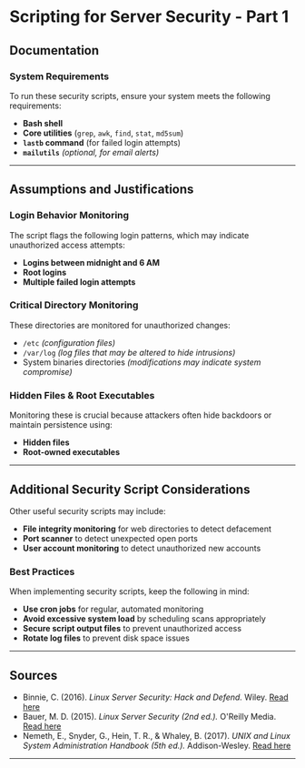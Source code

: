 # Scripting for Server Security - Part 1

## Documentation

### System Requirements
To run these security scripts, ensure your system meets the following requirements:

- **Bash shell**
- **Core utilities** (`grep`, `awk`, `find`, `stat`, `md5sum`)
- **`lastb` command** (for failed login attempts)
- **`mailutils`** *(optional, for email alerts)*

---

## Assumptions and Justifications

### Login Behavior Monitoring
The script flags the following login patterns, which may indicate unauthorized access attempts:

- **Logins between midnight and 6 AM**
- **Root logins**
- **Multiple failed login attempts**

### Critical Directory Monitoring
These directories are monitored for unauthorized changes:

- `/etc` *(configuration files)*
- `/var/log` *(log files that may be altered to hide intrusions)*
- System binaries directories *(modifications may indicate system compromise)*

### Hidden Files & Root Executables
Monitoring these is crucial because attackers often hide backdoors or maintain persistence using:

- **Hidden files**
- **Root-owned executables**

---

## Additional Security Script Considerations
Other useful security scripts may include:

- **File integrity monitoring** for web directories to detect defacement
- **Port scanner** to detect unexpected open ports
- **User account monitoring** to detect unauthorized new accounts

### Best Practices
When implementing security scripts, keep the following in mind:

- **Use cron jobs** for regular, automated monitoring
- **Avoid excessive system load** by scheduling scans appropriately
- **Secure script output files** to prevent unauthorized access
- **Rotate log files** to prevent disk space issues

---

## Sources

- Binnie, C. (2016). *Linux Server Security: Hack and Defend.* Wiley. [Read here](https://www.kufunda.net/publicdocs/Linux%20Server%20security%20hack%20and%20defend%20(Binnie,%20Chris).pdf)
- Bauer, M. D. (2015). *Linux Server Security (2nd ed.).* O'Reilly Media. [Read here](https://www.oreilly.com/library/view/linux-server-security/0596006705/)
- Nemeth, E., Snyder, G., Hein, T. R., & Whaley, B. (2017). *UNIX and Linux System Administration Handbook (5th ed.).* Addison-Wesley. [Read here](https://www.usenix.org/system/files/login/issues/login_fall18_issue.pdf#page=61)

---


